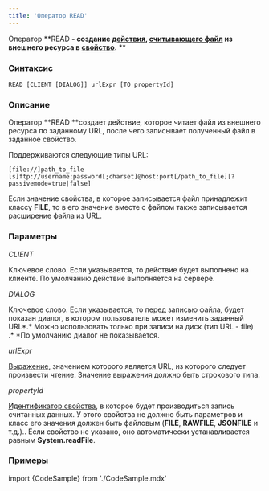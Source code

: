 ```yaml
---
title: 'Оператор READ'
---
```


Оператор **READ **- создание [действия](Действия.md), [считывающего файл](Чтение_файла_READ.md) из внешнего ресурса в [свойство](Свойства.md).** **

### Синтаксис

    READ [CLIENT [DIALOG]] urlExpr [TO propertyId]

### Описание

Оператор **READ **создает действие, которое читает файл из внешнего ресурса по заданному URL, после чего записывает полученный файл в заданное свойство.

Поддерживаются следующие типы URL: 

    [file://]path_to_file
    [s]ftp://username:password[;charset]@host:port[/path_to_file][?passivemode=true|false]

Если значение свойства, в которое записывается файл принадлежит классу **FILE**, то в его значение вместе с файлом также записывается расширение файла из URL.

### Параметры

*CLIENT*

Ключевое слово. Если указывается, то действие будет выполнено на клиенте. По умолчанию действие выполняется на сервере.

*DIALOG*

Ключевое слово. Если указывается, то перед записью файла, будет показан диалог, в котором пользователь может изменить заданный URL*.* Можно использовать только при записи на диск (тип URL - file) .* *По умолчанию диалог не показывается. 

*urlExpr*

[Выражение](Выражения.md), значением которого является URL, из которого следует произвести чтение. Значение выражения должно быть строкового типа.

*propertyId*

[Идентификатор свойства](Идентификаторы.md#propertyid-broken), в которое будет производиться запись считанных данных. У этого свойства не должно быть параметров и класс его значения должен быть файловым (**FILE**, **RAWFILE**, **JSONFILE** и т.д.).. Если свойство не указано, оно автоматически устанавливается равным **System.readFile**.

### Примеры


import {CodeSample} from './CodeSample.mdx'

<CodeSample url="https://ru-documentation.lsfusion.org/sample?file=ActionSample&block=read"/>

  
